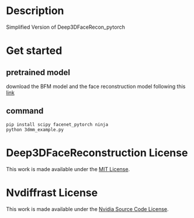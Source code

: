 # Description
Simplified Version of Deep3DFaceRecon_pytorch

# Get started

## pretrained model
download the BFM model and the face reconstruction model following this [link](https://docs.google.com/document/d/15VR2p-daId-WXwjPH3Mq15q4NVw5m93vTvVOjP9Msl4/edit#)

## command
```
pip install scipy facenet_pytorch ninja
python 3dmm_example.py
```

# Deep3DFaceReconstruction License
This work is made available under the [MIT License](https://github.com/microsoft/Deep3DFaceReconstruction/blob/master/LICENSE).

# Nvdiffrast License
This work is made available under the [Nvidia Source Code License](https://github.com/NVlabs/nvdiffrast/blob/main/LICENSE.txt).
